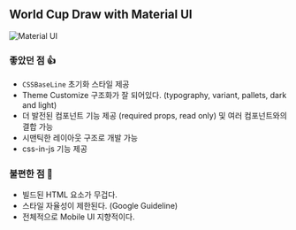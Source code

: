 ## World Cup Draw with Material UI
![Material UI](https://user-images.githubusercontent.com/46988995/213094720-dc90bb9f-3e53-4abd-964e-238c6b5f4a5e.png)
### 좋았던 점 👍
* `CSSBaseLine` 초기화 스타일 제공
* Theme Customize 구조화가 잘 되어있다. (typography, variant, pallets, dark and light) 
* 더 발전된 컴포넌트 기능 제공 (required props, read only) 및 여러 컴포넌트와의 결합 가능
* 시맨틱한 레이아웃 구조로 개발 가능
* css-in-js 기능 제공

### 불편한 점 🤔
* 빌드된 HTML 요소가 무겁다.
* 스타일 자율성이 제한된다. (Google Guideline)
* 전체적으로 Mobile UI 지향적이다.